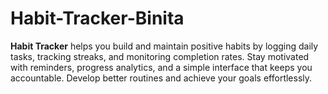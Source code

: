 # Habit-Tracker-Binita
**Habit Tracker** helps you build and maintain positive habits by logging daily tasks, tracking streaks, and monitoring completion rates. Stay motivated with reminders, progress analytics, and a simple interface that keeps you accountable. Develop better routines and achieve your goals effortlessly.
